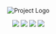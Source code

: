 <p align="center">
      <img src="https://i.ibb.co/1KF60PV/image-2024-01-29-21-05-19.png" alt="Project Logo">
</p>

<p align="center">
      <img src="https://img.shields.io/npm/v/react?label=react">
      <img src="https://img.shields.io/npm/v/styled-components?label=styled-components">
      <img src="https://img.shields.io/npm/v/react-router-dom?label=react-router-dom">
      <img src="https://img.shields.io/npm/v/typescript?label=typescript">
      
      
      
